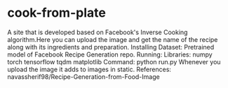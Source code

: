 # cook-from-plate
A site that is developed based on Facebook's Inverse Cooking algorithm.Here you can upload the image and get the name of the recipe along with its ingredients and preparation.
Installing Dataset:
Pretrained model of Facebook Recipe Generation repo.
Running:
Libraries:
  numpy
  torch
  tensorflow
  tqdm
  matplotlib
Command: 
  python run.py
Whenever you upload the image it adds to images in static.
References:
navassherif98/Recipe-Generation-from-Food-Image
